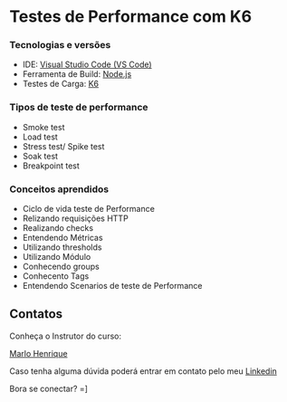 # Testes de Performance com K6

### Tecnologias e versões

- IDE: [Visual Studio Code (VS Code)](https://code.visualstudio.com/download)
- Ferramenta de Build: [Node.js](https://nodejs.org/en/download/)
- Testes de Carga: [K6](https://k6.io/docs/getting-started/installation/)

### **Tipos de teste de performance**

- Smoke test
- Load test
- Stress test/ Spike test
- Soak test
- Breakpoint test

### **Conceitos aprendidos**

- Ciclo de vida teste de Performance
- Relizando requisições HTTP
- Realizando checks
- Entendendo Métricas
- Utilizando thresholds
- Utilizando Módulo
- Conhecendo groups
- Conhecento Tags
- Entendendo Scenarios de teste de Performance

## Contatos

Conheça o Instrutor do curso:

[Marlo Henrique](https://www.linkedin.com/in/marlo-henrique-84a940109/)

Caso tenha alguma dúvida poderá entrar em contato pelo meu [Linkedin](https://www.linkedin.com/in/henrique-calazans/)

Bora se conectar? =]
